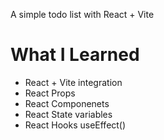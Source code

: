 A simple todo list with React + Vite

<h1>What I Learned</h1>
<ul>
  <li>React + Vite integration</li>
   <li>React Props</li>
   <li>React Componenets</li>
   <li>React State variables</li>
  <li>React Hooks useEffect()</li>
</ul>
